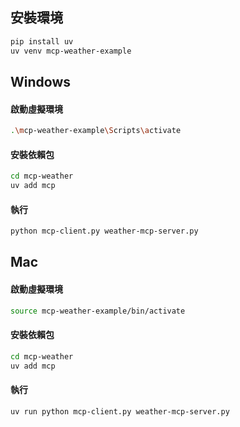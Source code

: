 ## 安裝環境

```bash
pip install uv
uv venv mcp-weather-example
```

## Windows

#### 啟動虛擬環境

```bash
.\mcp-weather-example\Scripts\activate
```

#### 安裝依賴包

```bash
cd mcp-weather
uv add mcp
```

#### 執行

```bash
python mcp-client.py weather-mcp-server.py
```

## Mac

#### 啟動虛擬環境

```bash
source mcp-weather-example/bin/activate
```

#### 安裝依賴包

```bash
cd mcp-weather
uv add mcp
```

#### 執行

```bash
uv run python mcp-client.py weather-mcp-server.py
```
